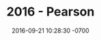 ---
title: "2016 - Pearson"
date: 2016-09-21 10:28:30 -0700
categories:
- timeline
year: 2016
description: >
  Built an accessibility checker application for Pearson that scanned URLs and flagged non WCAG compliant issues, helping teams create more inclusive digital experiences.

year-direction: left
year-duplicate: true
---